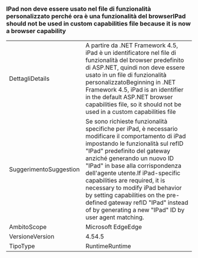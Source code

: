 ### <a name="ipad-should-not-be-used-in-custom-capabilities-file-because-it-is-now-a-browser-capability"></a><span data-ttu-id="8bf6b-101">IPad non deve essere usato nel file di funzionalità personalizzato perché ora è una funzionalità del browser</span><span class="sxs-lookup"><span data-stu-id="8bf6b-101">IPad should not be used in custom capabilities file because it is now a browser capability</span></span>

|   |   |
|---|---|
|<span data-ttu-id="8bf6b-102">Dettagli</span><span class="sxs-lookup"><span data-stu-id="8bf6b-102">Details</span></span>|<span data-ttu-id="8bf6b-103">A partire da .NET Framework 4.5, iPad è un identificatore nel file di funzionalità del browser predefinito di ASP.NET, quindi non deve essere usato in un file di funzionalità personalizzato</span><span class="sxs-lookup"><span data-stu-id="8bf6b-103">Beginning in .NET Framework 4.5, iPad is an identifier in the default ASP.NET browser capabilities file, so it should not be used in a custom capabilities file</span></span>|
|<span data-ttu-id="8bf6b-104">Suggerimento</span><span class="sxs-lookup"><span data-stu-id="8bf6b-104">Suggestion</span></span>|<span data-ttu-id="8bf6b-105">Se sono richieste funzionalità specifiche per iPad, è necessario modificare il comportamento di iPad impostando le funzionalità sul refID &quot;IPad&quot; predefinito del gateway anziché generando un nuovo ID &quot;IPad&quot; in base alla corrispondenza dell'agente utente.</span><span class="sxs-lookup"><span data-stu-id="8bf6b-105">If iPad-specific capabilities are required, it is necessary to modify iPad behavior by setting capabilities on the pre-defined gateway refID &quot;IPad&quot; instead of by generating a new &quot;IPad&quot; ID by user agent matching.</span></span>|
|<span data-ttu-id="8bf6b-106">Ambito</span><span class="sxs-lookup"><span data-stu-id="8bf6b-106">Scope</span></span>|<span data-ttu-id="8bf6b-107">Microsoft Edge</span><span class="sxs-lookup"><span data-stu-id="8bf6b-107">Edge</span></span>|
|<span data-ttu-id="8bf6b-108">Versione</span><span class="sxs-lookup"><span data-stu-id="8bf6b-108">Version</span></span>|<span data-ttu-id="8bf6b-109">4.5</span><span class="sxs-lookup"><span data-stu-id="8bf6b-109">4.5</span></span>|
|<span data-ttu-id="8bf6b-110">Tipo</span><span class="sxs-lookup"><span data-stu-id="8bf6b-110">Type</span></span>|<span data-ttu-id="8bf6b-111">Runtime</span><span class="sxs-lookup"><span data-stu-id="8bf6b-111">Runtime</span></span>|

